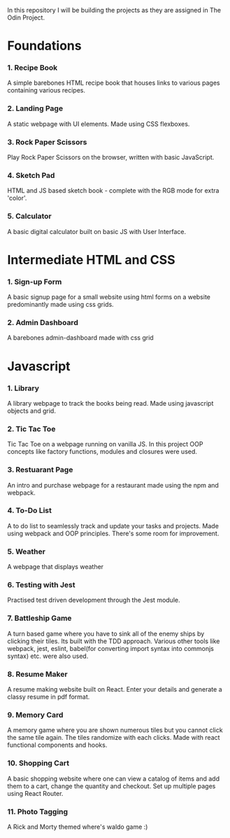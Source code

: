 In this repository I will be building the projects as they are assigned in The Odin Project.

<h1>Foundations</h1>

<h3>1. Recipe Book</h3>
<p>A simple barebones HTML recipe book that houses links to various pages containing various recipes.</p>

<h3>2. Landing Page</h3>
<p>A static webpage with UI elements. Made using CSS flexboxes.</p>

<h3>3. Rock Paper Scissors</h3>
<p>Play Rock Paper Scissors on the browser, written with basic JavaScript. </p>

<h3>4. Sketch Pad </h3>
<p>HTML and JS based sketch book - complete with the RGB mode for extra 'color'. </p>

<h3>5. Calculator</h3>
<p>A basic digital calculator built on basic JS with User Interface.</p>

<h1>Intermediate HTML and CSS </h1>

<h3>1. Sign-up Form</h3>
<p>A basic signup page for a small website using html forms on a website predominantly made using css grids.</p>

<h3>2. Admin Dashboard</h3>
<p>A barebones admin-dashboard made with css grid</p>


<h1>Javascript</h1>

<h3>1. Library </h3>
<p>A library webpage to track the books being read. Made using javascript objects and grid.</p>

<h3>2. Tic Tac Toe </h3>
<p>Tic Tac Toe on a webpage running on vanilla JS. In this project OOP concepts like factory functions, modules 
    and closures were used. </p>

<h3>3. Restuarant Page </h3>
<p> An intro and purchase webpage for a restaurant made using the npm and webpack.</p>

<h3>4. To-Do List</h3>
<p> A to do list to seamlessly track and update your tasks and projects. Made using webpack and OOP principles. There's some room for improvement.
</p>

<h3>5. Weather</h3>
<p> A webpage that displays weather

<h3>6. Testing with Jest</h3>
<p> Practised test driven development through the Jest module.
</p>

<h3>7. Battleship Game</h3>
<p> A turn based game where you have to sink all of the enemy ships by clicking their tiles. Its built with the TDD approach. Various other tools like webpack, jest, eslint, babel(for converting import syntax into commonjs syntax) etc. were also used.
</p>

<h3>8. Resume Maker</h3>
<p> A resume making website built on React. Enter your details and generate a classy resume in pdf format.
</p>

<h3>9. Memory Card</h3>
<p> A memory game where you are shown numerous tiles but you cannot click the same tile again. The tiles randomize with each clicks. Made with react functional components and hooks.
</p>

<h3>10. Shopping Cart</h3>
<p> A basic shopping website where one can view a catalog of items and add them to a cart, change the quantity and checkout. Set up multiple pages using React Router.
</p>

<h3>11. Photo Tagging</h3>
<p> A Rick and Morty themed where's waldo game :)
</p>
